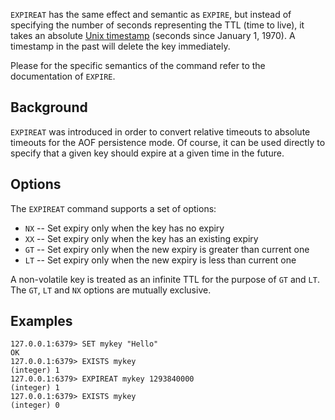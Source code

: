 `EXPIREAT` has the same effect and semantic as `EXPIRE`, but instead of
specifying the number of seconds representing the TTL (time to live), it takes
an absolute [Unix timestamp][hewowu] (seconds since January 1, 1970). A
timestamp in the past will delete the key immediately.

[hewowu]: http://en.wikipedia.org/wiki/Unix_time

Please for the specific semantics of the command refer to the documentation of
`EXPIRE`.

## Background

`EXPIREAT` was introduced in order to convert relative timeouts to absolute
timeouts for the AOF persistence mode.
Of course, it can be used directly to specify that a given key should expire at
a given time in the future.

## Options

The `EXPIREAT` command supports a set of options:

* `NX` -- Set expiry only when the key has no expiry
* `XX` -- Set expiry only when the key has an existing expiry
* `GT` -- Set expiry only when the new expiry is greater than current one
* `LT` -- Set expiry only when the new expiry is less than current one

A non-volatile key is treated as an infinite TTL for the purpose of `GT` and `LT`.
The `GT`, `LT` and `NX` options are mutually exclusive.

## Examples

```valkey-cli
127.0.0.1:6379> SET mykey "Hello"
OK
127.0.0.1:6379> EXISTS mykey
(integer) 1
127.0.0.1:6379> EXPIREAT mykey 1293840000
(integer) 1
127.0.0.1:6379> EXISTS mykey
(integer) 0
```
